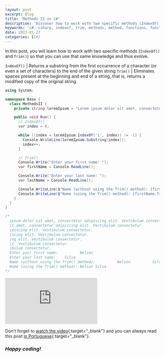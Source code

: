 ```yaml
---
layout: post
excerpt: Blog
title: 'Methods II in C#'
description: 'Discover how to work with two specific methods (IndexOf() and Trim()) in the C# programming language. Get answers to your questions with the theory and examples presented.'
keywords: 'c#, csharp, indexof, trim, methods, method, functions, function, post'
date: 2022-01-27
categories: [C#]
---
```


In this post, you will learn how to work with two specific methods (`IndexOf()` and `Trim()`) so that you can use that same knowledge and thus evolve.

`IndexOf()` | Returns a substring from the first occurrence of a character (or even a set of characters) to the end of the given string
`Trim()` | Eliminates spaces present at the beginning and end of a string, that is, returns a modified copy of the original string

```csharp
using System;

namespace Base {
  class MethodsII {
    private string loremIpsum = "Lorem ipsum dolor sit amet, consectetur adipiscing elit. Vestibulum consectetur.";

    public void Run() {
      // IndexOf()
      var index = 0;

      while ((index = loremIpsum.IndexOf('i', index)) != -1) {
        Console.WriteLine(loremIpsum.Substring(index));
        index++;
      }

      // Trim()
      Console.Write("Enter your first name: ");
      var firstName = Console.ReadLine();

      Console.Write("Enter your last name: ");
      var lastName = Console.ReadLine();

      Console.WriteLine($"Name (without using the Trim() method): {firstName} {lastName}");
      Console.WriteLine($"Name (using the Trim() method): {firstName.Trim()} {lastName.Trim()}");
    }
  }
}

/*
  ipsum dolor sit amet, consectetur adipiscing elit. Vestibulum consectetur.
  it amet, consectetur adipiscing elit. Vestibulum consectetur.
  ipiscing elit. Vestibulum consectetur.
  iscing elit. Vestibulum consectetur.
  ing elit. Vestibulum consectetur.
  it. Vestibulum consectetur.
  ibulum consectetur.
  Enter your first name:          Nelson
  Enter your last name:    Silva
  Name (without using the Trim() method):          Nelson          Silva
  Name (using the Trim() method): Nelson Silva
*/
```

<div class="video-container">
  <iframe src="https://www.youtube.com/embed/r9h6UzvoRCE" frameborder="0" allowfullscreen></iframe>
</div>

Don't forget to [watch the video](https://youtu.be/r9h6UzvoRCE){:target="\_blank"} and you can always read this post [in Portuguese](https://caffeinealgorithm.com/blog/metodos-ii-em-csharp/){:target="\_blank"}.

### _Happy coding!_

